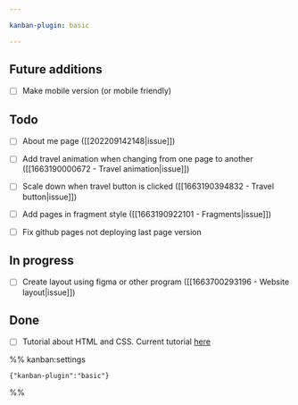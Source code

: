 ```yaml
---

kanban-plugin: basic

---
```


## Future additions

- [ ] Make mobile version (or mobile friendly)


## Todo

- [ ] About me page ([[202209142148|issue]])
- [ ] Add travel animation when changing from one page to another ([[1663190000672 - Travel animation|issue]])
- [ ] Scale down when travel button is clicked ([[1663190394832 - Travel button|issue]])
- [ ] Add pages in fragment style ([[1663190922101 - Fragments|issue]])
- [ ] Fix github pages not deploying last page version


## In progress

- [ ] Create layout using figma or other program ([[1663700293196 - Website layout|issue]])


## Done

- [ ] Tutorial about HTML and CSS. Current tutorial [here](https://www.youtube.com/watch?v=G3e-cpL7ofc)




%% kanban:settings
```
{"kanban-plugin":"basic"}
```
%%